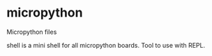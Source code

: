 # micropython
Micropython files

shell is a mini shell for all micropython boards. Tool to use with REPL.
